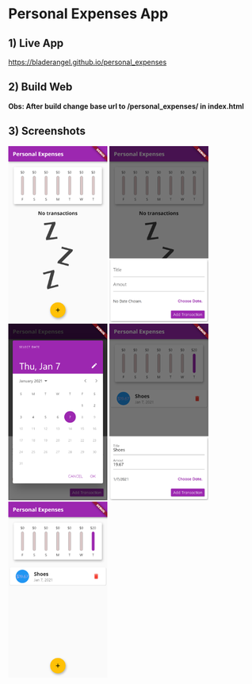 # Personal Expenses App

## 1) Live App
https://bladerangel.github.io/personal_expenses

## 2) Build Web
**Obs: After build change base url to /personal_expenses/ in index.html**

## 3) Screenshots

<div>
<img src="readme_images/0.png" width="200" />
<img src="readme_images/1.png" width="200" />
<img src="readme_images/2.png" width="200" />
<img src="readme_images/3.png" width="200" />
<img src="readme_images/4.png" width="200" />
</div>





